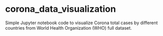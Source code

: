 # corona_data_visualization
Simple Jupyter notebook code to visualize Corona total cases by different countries from World Health Organization (WHO) full dataset.
